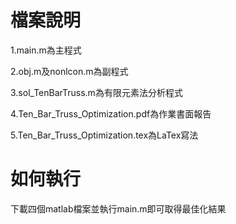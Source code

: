 # 檔案說明
1.main.m為主程式

2.obj.m及nonlcon.m為副程式

3.sol_TenBarTruss.m為有限元素法分析程式

4.Ten_Bar_Truss_Optimization.pdf為作業書面報告

5.Ten_Bar_Truss_Optimization.tex為LaTex寫法

# 如何執行
下載四個matlab檔案並執行main.m即可取得最佳化結果
